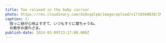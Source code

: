 ```yaml
---
title: Too relaxed in the baby carrier
photo: https://res.cloudinary.com/dz8vyplpm/image/upload/v1716560038/IMG_9208_pwjejn.jpg
caption: |-
  抱っこ紐が心地よすぎて、いつもすぐに寝ちゃうね。
  お散歩お疲れさま。
publish-date: 2024-03-09T23:17:00.000Z
---
```

